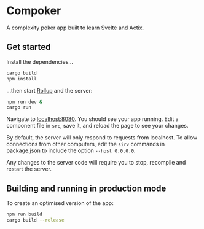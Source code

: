 # Compoker

A complexity poker app built to learn Svelte and Actix.

## Get started

Install the dependencies...

```bash
cargo build
npm install
```

...then start [Rollup](https://rollupjs.org) and the server:

```bash
npm run dev & 
cargo run
```

Navigate to [localhost:8080](http://localhost:8080). You should see your app running. Edit a component file in `src`, save it, and reload the page to see your changes.

By default, the server will only respond to requests from localhost. To allow connections from other computers, edit the `sirv` commands in package.json to include the option `--host 0.0.0.0`.

Any changes to the server code will require you to stop, recompile and restart the server.

## Building and running in production mode

To create an optimised version of the app:

```bash
npm run build
cargo build --release
```
